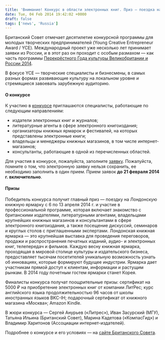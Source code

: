 ```yaml
---
title: 'Внимание! Конкурс в области электронных книг. Приз — поездка на Лондонскую ярмарку'
date: Tue, 04 Feb 2014 19:42:02 +0000
draft: false
tags: ['news', 'Russia']
---
```


Британский Совет отмечает десятилетие конкурсной программы для молодых творческих предпринимателей (Young Creative Entrepreneur Award / YCE). Международный проект уже несколько лет принимает заявки из России, и в этот раз он проходит с особым размахом — как часть программы [Перекрёстного Года культуры Великобритании и России 2014](http://http://ukrussia2014.ru/).

В фокусе YCE — творческие специалисты и бизнесмены, в самых разных формах развивающие культуру на локальном уровне и стремящиеся завоевать зарубежную аудиторию.

#### О конкурсе

К участию в [конкурсе](http://www.britishcouncil.ru/yce-2014-publishing) приглашаются специалисты, работающие по следующим направлениям:

- издатели электронных книг и журналов;
- литературные агенты в сфере электронного книгоиздания;
- организаторы книжных ярмарок и фестивалей, на которых представлены электронные книги;
- владельцы и менеджеры книжных магазинов, в том числе интернет-магазинов;
- консультанты, работающие в одной из перечисленных областей.

Для участия в конкурсе, пожалуйста, заполните [заявку](https://www.research.net/s/DQRFFT6). Пожалуйста, помните о том, что электронную заявку нельзя сохранить, ее необходимо заполнить в один прием. Прием заявок **до 21 февраля 2014 г. включительно**.

#### Призы

Победитель конкурса получит главный приз — поездку на Лондонскую книжную ярмарку с 6 по 13 апреля 2014 г. и участие в профессиональной программе, которая включает знакомство с британскими издателями, литературными агентами, владельцами крупнейших книжных магазинов и консультантами в сфере электронного книгоиздания, а также посещение дискуссий, семинаров и круглых столов с приглашенными экспертами. Лондонская книжная ярмарка — это крупнейшая выставка для проведения переговоров, продажи и распространения печатных изданий, аудио- и электронных книг, телепередач и фильмов. Каждую весну книжная ярмарка, проходящая в мировой столице культуры и издательского бизнеса, предоставляет тысячам посетителей уникальную возможность узнать об инновациях, которые формируют будущее индустрии. Ярмарка дает участникам прямой доступ к клиентам, информации и растущим рынкам. В 2014 году почетным гостем ярмарки станет Корея.

Финалисты конкурса получат поощрительные призы: сертификат на 5000 ₽ на приобретение электронных книг от компании ЛитРес; курс английского языка продолжительностью 96 часов от школы иностранных языков BKC-IH; подарочный сертификат от книжного магазина «Москва»; Amazon Kindle.   

В жюри конкурса — Сергей Анурьев («Литрес»), Иван Засурский (МГУ), Татьяна Ильина (Британский Совет), Марина Кадетова («КомпасГид») и Владимир Харитонов (Ассоциации интернет-издателей).

Подробнее о конкурсе и его условиях — на [сайте Британского Совета](http://www.britishcouncil.ru/yce-2014-publishing).